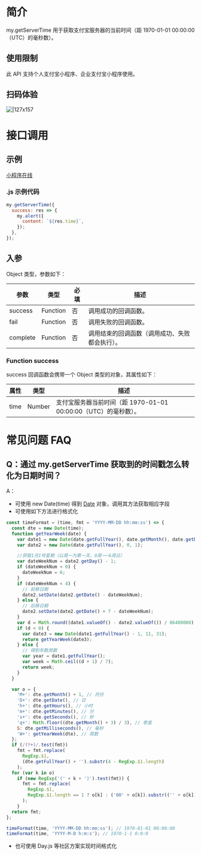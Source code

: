 # 简介

my.getServerTime 用于获取支付宝服务器的当前时间（距 1970-01-01 00:00:00（UTC）的毫秒数）。

## 使用限制

此 API 支持个人支付宝小程序、企业支付宝小程序使用。

## 扫码体验

![|127x157](https://gw.alipayobjects.com/zos/skylark-tools/public/files/a3b3b0843841d6a92ad0275006cc89ab.jpeg#align=left&display=inline&height=157&margin=%5Bobject%20Object%5D&originHeight=157&originWidth=127&status=done&style=none&width=127)

# 接口调用

## 示例

[小程序在线](https://opendocs.alipay.com/openbox/mini/opendocs/get-server-time?view=preview&defaultPage=pages/index/index&defaultOpenedFiles=pages/index/index&theme=light)

### .js 示例代码

```javascript
my.getServerTime({
  success: res => {
    my.alert({
      content: `${res.time}`,
    });
  },
});
```

## 入参

Object 类型，参数如下：

| **参数** | **类型** | **必填** | **描述** |
| --- | --- | --- | --- |
| success | Function | 否 | 调用成功的回调函数。 |
| fail | Function | 否 | 调用失败的回调函数。 |
| complete | Function | 否 | 调用结束的回调函数（调用成功、失败都会执行）。 |

### Function success

success 回调函数会携带一个 Object 类型的对象，其属性如下：

| **属性** | **类型** | **描述** |
| --- | --- | --- |
| time | Number | 支付宝服务器当前时间（距 1970-01-01 00:00:00（UTC）的毫秒数）。 |

# 常见问题 FAQ

## Q：通过 my.getServerTime 获取到的时间戳怎么转化为日期时间？

A：

- 可使用 new Date(time) 得到 [Date](https://developer.mozilla.org/en-US/docs/Web/JavaScript/Reference/Global_Objects/Date#instance_methods) 对象，调用其方法获取相应字段
- 可使用如下方法进行格式化

```javascript
const timeFormat = (time, fmt = 'YYYY-MM-DD hh:mm:ss') => {
  const dte = new Date(time);
  function getYearWeek(date) {
    var date1 = new Date(date.getFullYear(), date.getMonth(), date.getDate());
    var date2 = new Date(date.getFullYear(), 0, 1);

    //获取1月1号星期（以周一为第一天，0周一~6周日）
    var dateWeekNum = date2.getDay() - 1;
    if (dateWeekNum < 0) {
      dateWeekNum = 6;
    }
    if (dateWeekNum < 4) {
      // 前移日期
      date2.setDate(date2.getDate() - dateWeekNum);
    } else {
      // 后移日期
      date2.setDate(date2.getDate() + 7 - dateWeekNum);
    }
    var d = Math.round((date1.valueOf() - date2.valueOf()) / 86400000);
    if (d < 0) {
      var date3 = new Date(date1.getFullYear() - 1, 11, 31);
      return getYearWeek(date3);
    } else {
      // 得到年数周数
      var year = date1.getFullYear();
      var week = Math.ceil((d + 1) / 7);
      return week;
    }
  }

  var o = {
    'M+': dte.getMonth() + 1, // 月份
    'D+': dte.getDate(), // 日
    'h+': dte.getHours(), // 小时
    'm+': dte.getMinutes(), // 分
    's+': dte.getSeconds(), // 秒
    'q+': Math.floor((dte.getMonth() + 3) / 3), // 季度
    S: dte.getMilliseconds(), // 毫秒
    'W+': getYearWeek(dte), // 周数
  };
  if (/(Y+)/.test(fmt))
    fmt = fmt.replace(
      RegExp.$1,
      (dte.getFullYear() + '').substr(4 - RegExp.$1.length)
    );
  for (var k in o)
    if (new RegExp('(' + k + ')').test(fmt)) {
      fmt = fmt.replace(
        RegExp.$1,
        RegExp.$1.length == 1 ? o[k] : ('00' + o[k]).substr(('' + o[k]).length)
      );
    }
  return fmt;
};

timeFormat(time, 'YYYY-MM-DD hh:mm:ss'); // 1970-01-01 00:00:00
timeFormat(time, 'YYYY-M-D h:m:s'); // 1970-1-1 0:0:0
```

- 也可使用 Day.js 等社区方案实现时间格式化
